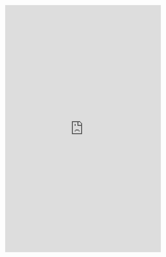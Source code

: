 <iframe class="repl" width="100%" height="800px" frameborder="0" src="https://repl.it/@azablan/smallestPrime?lite=true"></iframe>
